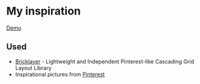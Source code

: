 # My inspiration

[Demo](https://zotho.github.io/projects/inspiration/)

## Used
* [Bricklayer](https://github.com/ademilter/bricklayer) - Lightweight and Independent Pinterest-like Cascading Grid Layout Library
* Inspirational pictures from [Pinterest](https://www.pinterest.ru/)